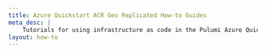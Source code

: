 ```yaml
---
title: Azure Quickstart ACR Geo Replicated How-to Guides
meta_desc: |
    Tutorials for using infrastructure as code in the Pulumi Azure Quickstart ACR Geo Replicated Registry Package
layout: how-to
---
```

